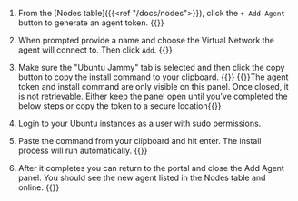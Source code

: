 1. From the [Nodes table]({{<ref "/docs/nodes">}}), click the `+ Add Agent` button to generate an agent token. {{<tgimg src="/img/agent/add-agent-button.png" width="30%" caption="Add Agent Button" >}} 

1. When prompted provide a name and choose the Virtual Network the agent will connect to. Then click `Add`. {{<tgimg src="/img/agent/name-agent.png" width="85%" caption="Name 'agent1' and assigned to 'default' virtual network">}}

1. Make sure the "Ubuntu Jammy" tab is selected and then click the copy button to copy the install command to your clipboard. {{<tgimg src="/img/agent/ubuntu-install-command.png" width="85%">}} {{<alert color="warning">}}The agent token and install command are only visible on this panel.  Once closed, it is not retrievable. Either keep the panel open until you've completed the below steps or copy the token to a secure location{{</alert>}}

1. Login to your Ubuntu instances as a user with sudo permissions.

1. Paste the command from your clipboard and hit enter. The install process will run automatically. {{<tgimg src="/img/agent/tg-agent-install.gif" width="95%" alt="Terminal window showing the Trustgrid agent being installed">}}

1. After it completes you can return to the portal and close the Add Agent panel. You should see the new agent listed in the Nodes table and online. {{<tgimg src="/img/agent/agent-online.png" width="65%" caption="agent1 shows as online">}}
